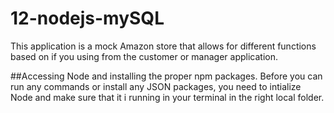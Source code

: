 # 12-nodejs-mySQL

This application is a mock Amazon store that allows for different functions based on if you using from the customer or manager application. 

##Accessing Node and installing the proper npm packages. 
      Before you can run any commands or install any JSON packages, you need to intialize Node and make sure that it i running in your terminal in the right local folder.
